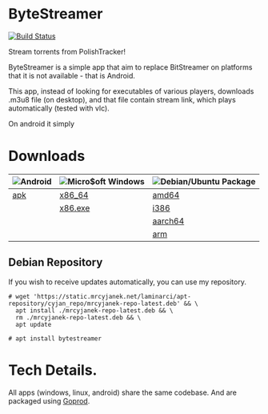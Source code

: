 # ByteStreamer

[![Build Status](https://ci.mrcyjanek.net/badge/build-bytestreamer.svg)](https://ci.mrcyjanek.net/jobs/build-bytestreamer)

Stream torrents from PolishTracker!

ByteStreamer is a simple app that aim to replace BitStreamer on platforms that it is not available - that is Android.

<!-- TBD: Screenshots. -->

This app, instead of looking for executables of various players, downloads .m3u8 file (on desktop), and that file contain stream link, which plays automatically (tested with vlc).

On android it simply 

# Downloads

| ![Android](/static/icons/android-icon.svg) | ![Micro$oft Windows](/static/icons/microsoft-icon.svg) | ![Debian/Ubuntu Package](/static/icons/debian-icon.svg) |
| --- | --- | --- |
| [apk](https://static.mrcyjanek.net/laminarci/build-bytestreamer/latest/android.all.apk) | [x86_64](https://static.mrcyjanek.net/laminarci/build-bytestreamer/latest/bytestreamer_windows_amd64.exe) | [amd64](https://static.mrcyjanek.net/laminarci/build-bytestreamer/latest/bytestreamer_linux_amd64)
| | [x86.exe](https://static.mrcyjanek.net/laminarci/build-bytestreamer/latest/bytestreamer_windows_386.exe) | [i386](https://static.mrcyjanek.net/laminarci/build-bytestreamer/latest/bytestreamer_linux_386) |
| | | [aarch64](https://static.mrcyjanek.net/laminarci/build-bytestreamer/latest/bytestreamer_linux_arm64) |
| | | [arm](https://static.mrcyjanek.net/laminarci/build-bytestreamer/latest/bytestreamer_linux_arm) |

## Debian Repository

If you wish to receive updates automatically, you can use my repository.

```plain
# wget 'https://static.mrcyjanek.net/laminarci/apt-repository/cyjan_repo/mrcyjanek-repo-latest.deb' && \
  apt install ./mrcyjanek-repo-latest.deb && \
  rm ./mrcyjanek-repo-latest.deb && \
  apt update
```

```plain
# apt install bytestreamer
```

# Tech Details.

All apps (windows, linux, android) share the same codebase. And are packaged using [Goprod](https://mrcyjanek.net/projects/goprod/).

<!-- Yup, I made it for you c: -->